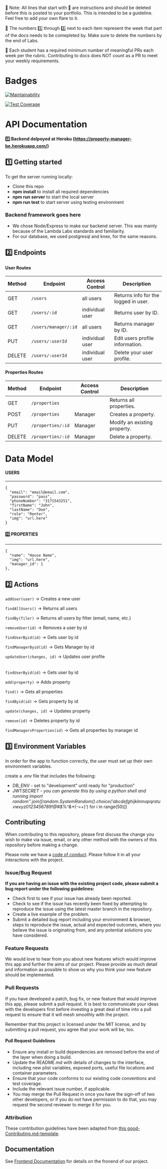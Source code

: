 🚫 Note: All lines that start with 🚫 are instructions and should be deleted before this is posted to your portfolio. This is intended to be a guideline. Feel free to add your own flare to it.

🚫 The numbers 1️⃣ through 3️⃣ next to each item represent the week that part of the docs needs to be comepleted by. Make sure to delete the numbers by the end of Labs.

🚫 Each student has a required minimum number of meaningful PRs each week per the rubric. Contributing to docs does NOT count as a PR to meet your weekly requirements.

# Badges

[![Maintainability](https://api.codeclimate.com/v1/badges/fc736139272b3e317155/maintainability)](https://codeclimate.com/github/Lambda-School-Labs/pt7-property-manager-be/maintainability)

[![Test Coverage](https://api.codeclimate.com/v1/badges/fc736139272b3e317155/test_coverage)](https://codeclimate.com/github/Lambda-School-Labs/pt7-property-manager-be/test_coverage)

# API Documentation

#### 1️⃣ Backend delpoyed at Heroku (https://property-manager-be.herokuapp.com/) <br>

## 1️⃣ Getting started

To get the server running locally:

- Clone this repo
- **npm install** to install all required dependencies
- **npm run server** to start the local server
- **npm run test** to start server using testing environment

### Backend framework goes here

- We chose Node/Express to make our backend server. This was mainly because of the Lambda Labs standards and familiarity.
- For our database, we used postgresql and knex, for the same reasons.

## 2️⃣ Endpoints

#### User Routes

| Method | Endpoint             | Access Control  | Description                          |
| ------ | -------------------- | --------------- | ------------------------------------ |
| GET    | `/users`             | all users       | Returns info for the logged in user. |
| GET    | `/users/:id`         | individual user | Returns user by ID.                  |
| GET    | `/users/manager/:id` | all users       | Returns manager by ID.               |
| PUT    | `/users/:userId`     | individual user | Edit users profile information.      |
| DELETE | `/users/:userId`     | individual user | Delete your user profile.            |

#### Properties Routes

| Method | Endpoint          | Access Control | Description                  |
| ------ | ----------------- | -------------- | ---------------------------- |
| GET    | `/properties`     |                | Returns all properties.      |
| POST   | `/properties`     | Manager        | Creates a property.          |
| PUT    | `/properties/:id` | Manager        | Modify an existing property. |
| DELETE | `/properties/:id` | Manager        | Delete a property.           |

# Data Model

#### USERS

---

```
{
  "email": "email@email.com",
  "password": "pass",
  "phoneNumber": "3171543251",
  "firstName": "John",
  "lastName": "Doe",
  "role": "Renter",
  "img": "url.here"
}
```

#### 2️⃣ PROPERTIES

---

```
{
  "name": "House Name",
  "img": "url.here",
  "manager_id": 1
},
```

## 2️⃣ Actions

`addUser(user)` -> Creates a new user

`findAllUsers()` -> Returns all users

`findBy(filer)` -> Returns all users by filter (email, name, etc.)

`removeUser(id)` -> Removes a user by id

`findUserByid(id)` -> Gets user by id

`findManagerByid(id)` -> Gets Manager by id

`updateUser(changes, id)` -> Updates user profile
<br>
<br>
<br>
`findUserByid(id)` -> Gets user by id

`add(property)` -> Adds property

`find()` -> Gets all properties

`findByid(id)` -> Gets property by id

`update(changes, id)` -> Updates property

`remove(id)` -> Deletes property by id

`findManagersProperties(id)` -> Gets all properties by manager id

## 3️⃣ Environment Variables

In order for the app to function correctly, the user must set up their own environment variables.

create a .env file that includes the following:

- DB_ENV - set to "development" until ready for "production"
- JWT*SECRET - you can generate this by using a python shell and running import random''.join([random.SystemRandom().choice('abcdefghijklmnopqrstuvwxyz0123456789!@#\$%^&amp;\*(-*=+)') for i in range(50)])

## Contributing

When contributing to this repository, please first discuss the change you wish to make via issue, email, or any other method with the owners of this repository before making a change.

Please note we have a [code of conduct](./code_of_conduct.md). Please follow it in all your interactions with the project.

### Issue/Bug Request

**If you are having an issue with the existing project code, please submit a bug report under the following guidelines:**

- Check first to see if your issue has already been reported.
- Check to see if the issue has recently been fixed by attempting to reproduce the issue using the latest master branch in the repository.
- Create a live example of the problem.
- Submit a detailed bug report including your environment & browser, steps to reproduce the issue, actual and expected outcomes, where you believe the issue is originating from, and any potential solutions you have considered.

### Feature Requests

We would love to hear from you about new features which would improve this app and further the aims of our project. Please provide as much detail and information as possible to show us why you think your new feature should be implemented.

### Pull Requests

If you have developed a patch, bug fix, or new feature that would improve this app, please submit a pull request. It is best to communicate your ideas with the developers first before investing a great deal of time into a pull request to ensure that it will mesh smoothly with the project.

Remember that this project is licensed under the MIT license, and by submitting a pull request, you agree that your work will be, too.

#### Pull Request Guidelines

- Ensure any install or build dependencies are removed before the end of the layer when doing a build.
- Update the README.md with details of changes to the interface, including new plist variables, exposed ports, useful file locations and container parameters.
- Ensure that your code conforms to our existing code conventions and test coverage.
- Include the relevant issue number, if applicable.
- You may merge the Pull Request in once you have the sign-off of two other developers, or if you do not have permission to do that, you may request the second reviewer to merge it for you.

### Attribution

These contribution guidelines have been adapted from [this good-Contributing.md-template](https://gist.github.com/PurpleBooth/b24679402957c63ec426).

## Documentation

See [Frontend Documentation](https://github.com/Lambda-School-Labs/pt7-property-manager-fe) for details on the fronend of our project.
